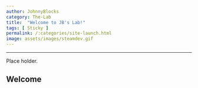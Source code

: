 ```yaml
---
author: JohnnyBlocks
category: The-Lab
title:  "Welcome to JB's Lab!"
tags: [ Sticky ]
permalink: /:categories/site-launch.html
image: assets/images/steamdev.gif 
---
```

---
Place holder.

## Welcome
